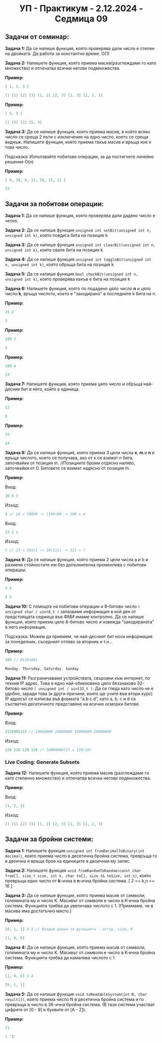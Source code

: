 <h1 align="center">УП - Практикум - 2.12.2024 - Седмица 09</h1>

## Задачи от семинар:

**Задача 1:** Да се напише функция, която проверява дали число е степен на двойката. Да работи за константно време. O(1)

**Задача 2:** Напишете функция, която приема масив(разглеждаме го като множество) и отпечатва всички негови подмножества.

**Пример:**

```c++
[ 1, 2, 3 ]
```

```c++
[] [1] [2] [3] [1, 2] [2, 3] [1, 3] [1, 2, 3]
```

**Пример:**

```c++
[ 5, 3 ]
```

```c++
[] [5] [3] [5, 3]
```

**Задача 3:** Да се напише функция, която приема масив, в който всяко число се среща 2 пъти с изключение на едно число, което се среща веднъж. Напишете функция, която приема такъв масив и връща кое е това число.

Подсказка: Използвайте побитови операции, за да постигнете линейно решение O(n)

**Пример:**

```c++
[ 9, 18, 9, 12, 18, 15, 12 ]
```

```c++
15
```

## Задачи за побитови операции:

**Задача 1:** Да се напише функция, която проверява дали дадено число е четно.

**Задача 2:** Да се напише функция `unsigned int setBit(unsigned int n, unsigned int k)`, която повдига бита на позиция k

**Задача 3:** Да се напише функция `unsigned int clearBit(unsigned int n, unsigned int k)`, която сваля бита на позиция k

**Задача 4:** Да се напише функция `unsigned int toggleBit(unsigned int n, unsigned int k)`, която обръща бита на позиция k

**Задача 5:** Да се напише функция `bool checkBit(unsigned int n, unsigned int k)`, която проверява какъв е бита на позиция k

**Задача 6:** Напишете функция, която по подадено цяло число **n** и цяло число **k**, връща числото, което е "закодирано" в последните k бита на n.

**Пример:**

```c++
15 2
```

```c++
3
```

**Пример:**

```c++
189 3
```

```c++
5
```

**Пример:**

```c++
189 4
```

```c++
13
```

**Задача 7:** Напишете функция, която приема цяло число и обръща най-десния бит в него, който е единица.

**Пример:**

```c++
12
```

```c++
8
```

**Пример:**

```c++
15
```

```c++
14
```

**Задача 8:** Да се напише функция, която приема 3 цели числа **x**, **m** и **n** и връща числото, което се получава, ако от x се вземат n бита, започвайки от позиция m. 
//Позициите броим отдясно наляво, започвайки от 0. Битовете се взимат надясно от позиция m.

**Пример:**

Вход:
```c++
16 4 3
```

Изход:

```c++
4 // 16 = 10000 -> |100|00 -> 100 = 4
```

Вход:
```c++
23 2 3
```

Изход:

```c++
7 // 23 = 10111 -> 10|111| -> 111 = 7
```

**Задача 9:** Да се напише функция, която приема 2 цели числа a и b и разменя стойностите им без допълнителна променлива с побитови операции.

**Пример:**

```c++
3 4
```

```c++
4 3
```

**Задача 10:** С помощта на побитови операции и 8-битово число `( unsigned char / uint8_t )` запазваме информация в кой ден от предстоящата седмица във ФМИ имаме контролно. Да се напише функция, която приема цяло 8-битово число и извежда "закодираната" в него информация.

Подсказка: Можем да приемем, че най-десният бит носи информация за понеделник, съседният отляво за вторник и т.н...

**Пример:**

```c++
105 // 01101001
```

```c++
Monday, Thursday, Saturday, Sunday
```

**Задача 11:** Разграничаваме устройствата, свързани към интернет, по техния IP адрес. Това е едно най-обикновено цяло беззнаково 32-битово число `( unsigned int / uint32_t )`. Да се гледа като число не е удобно, заради това (и други причини, които ще учите във втори курс) IP адресът се изписва във формата “a.b.c.d”, като a, b, c и d са съответно десетичното представяне на всички осморки битове.

**Пример:**

Вход:

```c++
2155905152 // 10000000 10000000 10000000 10000000
```

Изход:

```c++
128 128 128 128 // 10000000(2) = 128(10)
```

### Live Coding: Generate Subsets

**Задача 12:** Напишете функция, която приема масив (разглеждаме го като степенно множество) и отпечатва всички негови подмножества.

**Пример:**

Вход:
```c++
[1, 2, 3]
```

Изход:
```c++
[] [1] [2] [3] [1, 2] [2, 3] [1, 3] [1, 2, 3]
```

## Задачи за бройни системи:

**Задача 1:** Напишете функция `unsigned int fromDecimalToBinary(int decimal)`, която приема число в десетична бройна система, превръща го в двоична и връща броя на единиците в двоичния му запис.

**Задача 2:** Напишете функция `void fromRandomToRandom(const char from[], size_t size, int k, char to[], size_t& toSize, int n)`, която превръща едно число от **k**-ична в **n**-ична бройна система. [ 2 <= k,n <= 16 ]

**Задача 3:** Да се напише функция, която приема масив от символи, големината му и число K. Масивът от символи е число в K-ична бройна система. Функцията трябва да увеличава числото с 1. (Приемаме, че в масива има достатъчно място.)

**Пример:**

```c++
[0, 1, 1] 3 2 // Входни данни за функцията - array, size, K
```

```c++
[1, 0, 0]
```

**Задача 4:** Да се напише функция, която приема масив от символи, големината му и число K. Масивът от символи е число в K-ична бройна система. Функцията трябва да намалява числото с 1.

**Пример:**

```c++
[1, 0, 0] 3 2
```

```c++
[0, 1, 1]
```

**Задача 5:** Да се напише функция `void toReadableSystem(int N, char result[])`, която приема число N в десетична бройна система и го превръща в число в 36-ична бройна система. (В тази система участват цифрите от [0 - 9] и буквите от [A - Z]).

**Пример:**

```c++
71
```

```c++
1 'Z'
```
